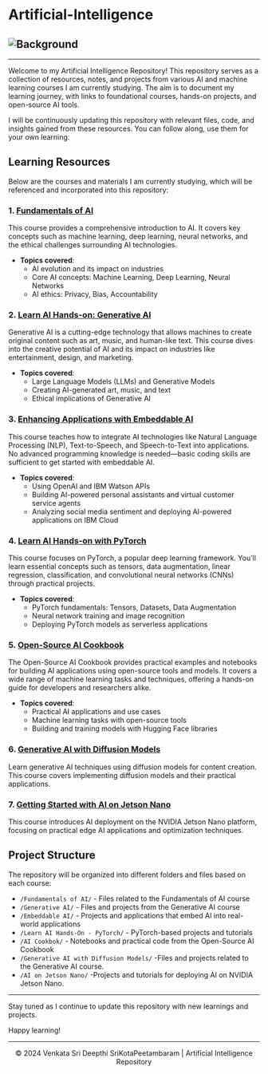 # Artificial-Intelligence

## ![Background](https://media2.giphy.com/media/v1.Y2lkPTc5MGI3NjExeGg2dXU3NGkwb3lrODBuNmFjcTczdDQ0MjZvajJuMDhtbzAzYTJhZyZlcD12MV9pbnRlcm5hbF9naWZfYnlfaWQmY3Q9dg/AtemeKRsPRVESJ8zRq/giphy.gif)
---

Welcome to my Artificial Intelligence Repository! This repository serves as a collection of resources, notes, and projects from various AI and machine learning courses I am currently studying. The aim is to document my learning journey, with links to foundational courses, hands-on projects, and open-source AI tools.

I will be continuously updating this repository with relevant files, code, and insights gained from these resources. You can follow along, use them for your own learning.

## Learning Resources

Below are the courses and materials I am currently studying, which will be referenced and incorporated into this repository:

### 1. [Fundamentals of AI](https://cognitiveclass.ai/learn/fundamentals-of-ai)
This course provides a comprehensive introduction to AI. It covers key concepts such as machine learning, deep learning, neural networks, and the ethical challenges surrounding AI technologies.  
- **Topics covered**:  
  - AI evolution and its impact on industries  
  - Core AI concepts: Machine Learning, Deep Learning, Neural Networks  
  - AI ethics: Privacy, Bias, Accountability  

### 2. [Learn AI Hands-on: Generative AI](https://cognitiveclass.ai/learn-ai-hands-on-generative-ai)
Generative AI is a cutting-edge technology that allows machines to create original content such as art, music, and human-like text. This course dives into the creative potential of AI and its impact on industries like entertainment, design, and marketing.  
- **Topics covered**:  
  - Large Language Models (LLMs) and Generative Models  
  - Creating AI-generated art, music, and text  
  - Ethical implications of Generative AI  

### 3. [Enhancing Applications with Embeddable AI](https://cognitiveclass.ai/learn/integration-of-embeddable-ai)
This course teaches how to integrate AI technologies like Natural Language Processing (NLP), Text-to-Speech, and Speech-to-Text into applications. No advanced programming knowledge is needed—basic coding skills are sufficient to get started with embeddable AI.  
- **Topics covered**:  
  - Using OpenAI and IBM Watson APIs  
  - Building AI-powered personal assistants and virtual customer service agents  
  - Analyzing social media sentiment and deploying AI-powered applications on IBM Cloud  

### 4. [Learn AI Hands-on with PyTorch](https://cognitiveclass.ai/learn/learn-ai-hands-on-pytorch)
This course focuses on PyTorch, a popular deep learning framework. You'll learn essential concepts such as tensors, data augmentation, linear regression, classification, and convolutional neural networks (CNNs) through practical projects.  
- **Topics covered**:  
  - PyTorch fundamentals: Tensors, Datasets, Data Augmentation  
  - Neural network training and image recognition  
  - Deploying PyTorch models as serverless applications  

### 5. [Open-Source AI Cookbook](https://huggingface.co/learn/cookbook/index)
The Open-Source AI Cookbook provides practical examples and notebooks for building AI applications using open-source tools and models. It covers a wide range of machine learning tasks and techniques, offering a hands-on guide for developers and researchers alike.  
- **Topics covered**:  
  - Practical AI applications and use cases  
  - Machine learning tasks with open-source tools  
  - Building and training models with Hugging Face libraries
 
### 6. [Generative AI with Diffusion Models](https://learn.nvidia.com/courses/course-detail?course_id=course-v1:DLI+C-FX-08+V1)
Learn generative AI techniques using diffusion models for content creation. This course covers implementing diffusion models and their practical applications.

### 7. [Getting Started with AI on Jetson Nano](https://learn.nvidia.com/courses/course-detail?course_id=course-v1:DLI+S-RX-02+V2)
This course introduces AI deployment on the NVIDIA Jetson Nano platform, focusing on practical edge AI applications and optimization techniques.

## Project Structure

The repository will be organized into different folders and files based on each course:

- `/Fundamentals of AI/` - Files related to the Fundamentals of AI course  
- `/Generative AI/` - Files and projects from the Generative AI course  
- `/Embeddable AI/` - Projects and applications that embed AI into real-world applications  
- `/Learn AI Hands-On - PyTorch/` - PyTorch-based projects and tutorials  
- `/AI Cookbok/` - Notebooks and practical code from the Open-Source AI Cookbook
- `/Generative AI with Diffusion Models/` -Files and projects related to the Generative AI course.
- `/AI on Jetson Nano/` -Projects and tutorials for deploying AI on NVIDIA Jetson Nano. 

---

Stay tuned as I continue to update this repository with new learnings and projects.

Happy learning!

---

<p align="center">&copy; 2024 Venkata Sri Deepthi SriKotaPeetambaram | Artificial Intelligence Repository</p>
